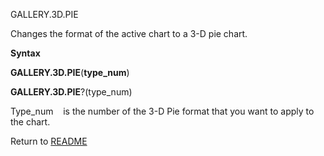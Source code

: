 GALLERY.3D.PIE

Changes the format of the active chart to a 3-D pie chart.

**Syntax**

**GALLERY.3D.PIE**(**type\_num**)

**GALLERY.3D.PIE**?(type\_num)

Type\_num    is the number of the 3-D Pie format that you want to apply
to the chart.



Return to [README](README.md)

